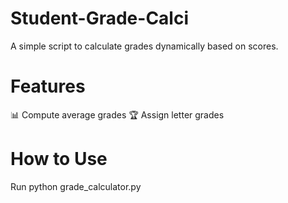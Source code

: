 # Student-Grade-Calci
A simple script to calculate grades dynamically based on scores.

# Features
📊 Compute average grades
🏆 Assign letter grades
# How to Use
Run python grade_calculator.py

